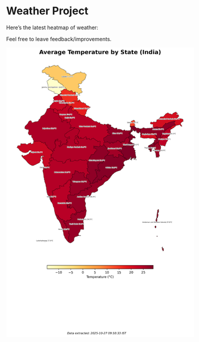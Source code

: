 # Weather Project

Here’s the latest heatmap of weather:

Feel free to leave feedback/improvements.

![India Heatmap](docs/assets/india_heatmap.png?v=FEE9B4)

